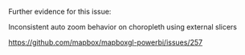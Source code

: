 Further evidence for this issue:

Inconsistent auto zoom behavior on choropleth using external slicers

https://github.com/mapbox/mapboxgl-powerbi/issues/257


